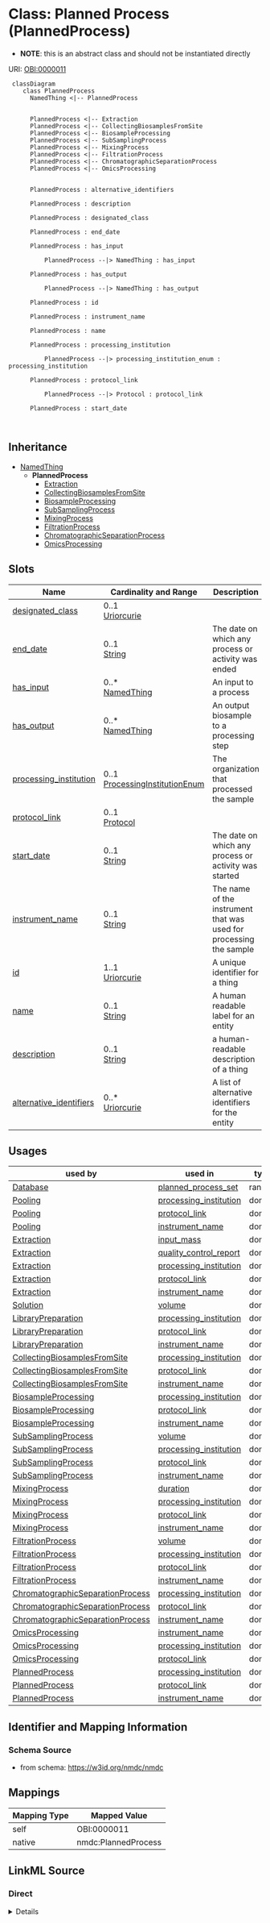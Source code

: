 # Class: Planned Process (PlannedProcess)


* __NOTE__: this is an abstract class and should not be instantiated directly


URI: [OBI:0000011](http://purl.obolibrary.org/obo/OBI_0000011)




```mermaid
 classDiagram
    class PlannedProcess
      NamedThing <|-- PlannedProcess
      

      PlannedProcess <|-- Extraction
      PlannedProcess <|-- CollectingBiosamplesFromSite
      PlannedProcess <|-- BiosampleProcessing
      PlannedProcess <|-- SubSamplingProcess
      PlannedProcess <|-- MixingProcess
      PlannedProcess <|-- FiltrationProcess
      PlannedProcess <|-- ChromatographicSeparationProcess
      PlannedProcess <|-- OmicsProcessing
      
      
      PlannedProcess : alternative_identifiers
        
      PlannedProcess : description
        
      PlannedProcess : designated_class
        
      PlannedProcess : end_date
        
      PlannedProcess : has_input
        
          PlannedProcess --|> NamedThing : has_input
        
      PlannedProcess : has_output
        
          PlannedProcess --|> NamedThing : has_output
        
      PlannedProcess : id
        
      PlannedProcess : instrument_name
        
      PlannedProcess : name
        
      PlannedProcess : processing_institution
        
          PlannedProcess --|> processing_institution_enum : processing_institution
        
      PlannedProcess : protocol_link
        
          PlannedProcess --|> Protocol : protocol_link
        
      PlannedProcess : start_date
        
      
```





## Inheritance
* [NamedThing](NamedThing.md)
    * **PlannedProcess**
        * [Extraction](Extraction.md)
        * [CollectingBiosamplesFromSite](CollectingBiosamplesFromSite.md)
        * [BiosampleProcessing](BiosampleProcessing.md)
        * [SubSamplingProcess](SubSamplingProcess.md)
        * [MixingProcess](MixingProcess.md)
        * [FiltrationProcess](FiltrationProcess.md)
        * [ChromatographicSeparationProcess](ChromatographicSeparationProcess.md)
        * [OmicsProcessing](OmicsProcessing.md)



## Slots

| Name | Cardinality and Range | Description | Inheritance |
| ---  | --- | --- | --- |
| [designated_class](designated_class.md) | 0..1 <br/> [Uriorcurie](Uriorcurie.md) |  | direct |
| [end_date](end_date.md) | 0..1 <br/> [String](String.md) | The date on which any process or activity was ended | direct |
| [has_input](has_input.md) | 0..* <br/> [NamedThing](NamedThing.md) | An input to a process | direct |
| [has_output](has_output.md) | 0..* <br/> [NamedThing](NamedThing.md) | An output biosample to a processing step | direct |
| [processing_institution](processing_institution.md) | 0..1 <br/> [ProcessingInstitutionEnum](ProcessingInstitutionEnum.md) | The organization that processed the sample | direct |
| [protocol_link](protocol_link.md) | 0..1 <br/> [Protocol](Protocol.md) |  | direct |
| [start_date](start_date.md) | 0..1 <br/> [String](String.md) | The date on which any process or activity was started | direct |
| [instrument_name](instrument_name.md) | 0..1 <br/> [String](String.md) | The name of the instrument that was used for processing the sample | direct |
| [id](id.md) | 1..1 <br/> [Uriorcurie](Uriorcurie.md) | A unique identifier for a thing | [NamedThing](NamedThing.md) |
| [name](name.md) | 0..1 <br/> [String](String.md) | A human readable label for an entity | [NamedThing](NamedThing.md) |
| [description](description.md) | 0..1 <br/> [String](String.md) | a human-readable description of a thing | [NamedThing](NamedThing.md) |
| [alternative_identifiers](alternative_identifiers.md) | 0..* <br/> [Uriorcurie](Uriorcurie.md) | A list of alternative identifiers for the entity | [NamedThing](NamedThing.md) |





## Usages

| used by | used in | type | used |
| ---  | --- | --- | --- |
| [Database](Database.md) | [planned_process_set](planned_process_set.md) | range | [PlannedProcess](PlannedProcess.md) |
| [Pooling](Pooling.md) | [processing_institution](processing_institution.md) | domain | [PlannedProcess](PlannedProcess.md) |
| [Pooling](Pooling.md) | [protocol_link](protocol_link.md) | domain | [PlannedProcess](PlannedProcess.md) |
| [Pooling](Pooling.md) | [instrument_name](instrument_name.md) | domain | [PlannedProcess](PlannedProcess.md) |
| [Extraction](Extraction.md) | [input_mass](input_mass.md) | domain | [PlannedProcess](PlannedProcess.md) |
| [Extraction](Extraction.md) | [quality_control_report](quality_control_report.md) | domain | [PlannedProcess](PlannedProcess.md) |
| [Extraction](Extraction.md) | [processing_institution](processing_institution.md) | domain | [PlannedProcess](PlannedProcess.md) |
| [Extraction](Extraction.md) | [protocol_link](protocol_link.md) | domain | [PlannedProcess](PlannedProcess.md) |
| [Extraction](Extraction.md) | [instrument_name](instrument_name.md) | domain | [PlannedProcess](PlannedProcess.md) |
| [Solution](Solution.md) | [volume](volume.md) | domain | [PlannedProcess](PlannedProcess.md) |
| [LibraryPreparation](LibraryPreparation.md) | [processing_institution](processing_institution.md) | domain | [PlannedProcess](PlannedProcess.md) |
| [LibraryPreparation](LibraryPreparation.md) | [protocol_link](protocol_link.md) | domain | [PlannedProcess](PlannedProcess.md) |
| [LibraryPreparation](LibraryPreparation.md) | [instrument_name](instrument_name.md) | domain | [PlannedProcess](PlannedProcess.md) |
| [CollectingBiosamplesFromSite](CollectingBiosamplesFromSite.md) | [processing_institution](processing_institution.md) | domain | [PlannedProcess](PlannedProcess.md) |
| [CollectingBiosamplesFromSite](CollectingBiosamplesFromSite.md) | [protocol_link](protocol_link.md) | domain | [PlannedProcess](PlannedProcess.md) |
| [CollectingBiosamplesFromSite](CollectingBiosamplesFromSite.md) | [instrument_name](instrument_name.md) | domain | [PlannedProcess](PlannedProcess.md) |
| [BiosampleProcessing](BiosampleProcessing.md) | [processing_institution](processing_institution.md) | domain | [PlannedProcess](PlannedProcess.md) |
| [BiosampleProcessing](BiosampleProcessing.md) | [protocol_link](protocol_link.md) | domain | [PlannedProcess](PlannedProcess.md) |
| [BiosampleProcessing](BiosampleProcessing.md) | [instrument_name](instrument_name.md) | domain | [PlannedProcess](PlannedProcess.md) |
| [SubSamplingProcess](SubSamplingProcess.md) | [volume](volume.md) | domain | [PlannedProcess](PlannedProcess.md) |
| [SubSamplingProcess](SubSamplingProcess.md) | [processing_institution](processing_institution.md) | domain | [PlannedProcess](PlannedProcess.md) |
| [SubSamplingProcess](SubSamplingProcess.md) | [protocol_link](protocol_link.md) | domain | [PlannedProcess](PlannedProcess.md) |
| [SubSamplingProcess](SubSamplingProcess.md) | [instrument_name](instrument_name.md) | domain | [PlannedProcess](PlannedProcess.md) |
| [MixingProcess](MixingProcess.md) | [duration](duration.md) | domain | [PlannedProcess](PlannedProcess.md) |
| [MixingProcess](MixingProcess.md) | [processing_institution](processing_institution.md) | domain | [PlannedProcess](PlannedProcess.md) |
| [MixingProcess](MixingProcess.md) | [protocol_link](protocol_link.md) | domain | [PlannedProcess](PlannedProcess.md) |
| [MixingProcess](MixingProcess.md) | [instrument_name](instrument_name.md) | domain | [PlannedProcess](PlannedProcess.md) |
| [FiltrationProcess](FiltrationProcess.md) | [volume](volume.md) | domain | [PlannedProcess](PlannedProcess.md) |
| [FiltrationProcess](FiltrationProcess.md) | [processing_institution](processing_institution.md) | domain | [PlannedProcess](PlannedProcess.md) |
| [FiltrationProcess](FiltrationProcess.md) | [protocol_link](protocol_link.md) | domain | [PlannedProcess](PlannedProcess.md) |
| [FiltrationProcess](FiltrationProcess.md) | [instrument_name](instrument_name.md) | domain | [PlannedProcess](PlannedProcess.md) |
| [ChromatographicSeparationProcess](ChromatographicSeparationProcess.md) | [processing_institution](processing_institution.md) | domain | [PlannedProcess](PlannedProcess.md) |
| [ChromatographicSeparationProcess](ChromatographicSeparationProcess.md) | [protocol_link](protocol_link.md) | domain | [PlannedProcess](PlannedProcess.md) |
| [ChromatographicSeparationProcess](ChromatographicSeparationProcess.md) | [instrument_name](instrument_name.md) | domain | [PlannedProcess](PlannedProcess.md) |
| [OmicsProcessing](OmicsProcessing.md) | [instrument_name](instrument_name.md) | domain | [PlannedProcess](PlannedProcess.md) |
| [OmicsProcessing](OmicsProcessing.md) | [processing_institution](processing_institution.md) | domain | [PlannedProcess](PlannedProcess.md) |
| [OmicsProcessing](OmicsProcessing.md) | [protocol_link](protocol_link.md) | domain | [PlannedProcess](PlannedProcess.md) |
| [PlannedProcess](PlannedProcess.md) | [processing_institution](processing_institution.md) | domain | [PlannedProcess](PlannedProcess.md) |
| [PlannedProcess](PlannedProcess.md) | [protocol_link](protocol_link.md) | domain | [PlannedProcess](PlannedProcess.md) |
| [PlannedProcess](PlannedProcess.md) | [instrument_name](instrument_name.md) | domain | [PlannedProcess](PlannedProcess.md) |






## Identifier and Mapping Information







### Schema Source


* from schema: https://w3id.org/nmdc/nmdc





## Mappings

| Mapping Type | Mapped Value |
| ---  | ---  |
| self | OBI:0000011 |
| native | nmdc:PlannedProcess |





## LinkML Source

<!-- TODO: investigate https://stackoverflow.com/questions/37606292/how-to-create-tabbed-code-blocks-in-mkdocs-or-sphinx -->

### Direct

<details>
```yaml
name: PlannedProcess
title: Planned Process
from_schema: https://w3id.org/nmdc/nmdc
is_a: NamedThing
abstract: true
slots:
- designated_class
- end_date
- has_input
- has_output
- processing_institution
- protocol_link
- start_date
- instrument_name
slot_usage:
  designated_class:
    name: designated_class
    comments:
    - required on all instances in a polymorphic Database slot like planned_process_set
    domain_of:
    - PlannedProcess
class_uri: OBI:0000011

```
</details>

### Induced

<details>
```yaml
name: PlannedProcess
title: Planned Process
from_schema: https://w3id.org/nmdc/nmdc
is_a: NamedThing
abstract: true
slot_usage:
  designated_class:
    name: designated_class
    comments:
    - required on all instances in a polymorphic Database slot like planned_process_set
    domain_of:
    - PlannedProcess
attributes:
  designated_class:
    name: designated_class
    comments:
    - required on all instances in a polymorphic Database slot like planned_process_set
    from_schema: https://w3id.org/nmdc/nmdc
    rank: 1000
    designates_type: true
    alias: designated_class
    owner: PlannedProcess
    domain_of:
    - PlannedProcess
    range: uriorcurie
  end_date:
    name: end_date
    description: The date on which any process or activity was ended
    todos:
    - add date string validation pattern
    comments:
    - We are using string representations of dates until all components of our ecosystem
      can handle ISO 8610 dates
    - The date should be formatted as YYYY-MM-DD
    from_schema: https://w3id.org/nmdc/nmdc
    rank: 1000
    alias: end_date
    owner: PlannedProcess
    domain_of:
    - PlannedProcess
    range: string
  has_input:
    name: has_input
    description: An input to a process.
    from_schema: https://w3id.org/nmdc/nmdc
    aliases:
    - input
    rank: 1000
    domain: NamedThing
    multivalued: true
    alias: has_input
    owner: PlannedProcess
    domain_of:
    - BiosampleProcessing
    - OmicsProcessing
    - WorkflowExecutionActivity
    - PlannedProcess
    range: NamedThing
  has_output:
    name: has_output
    description: An output biosample to a processing step
    from_schema: https://w3id.org/nmdc/nmdc
    aliases:
    - output
    rank: 1000
    domain: NamedThing
    multivalued: true
    alias: has_output
    owner: PlannedProcess
    domain_of:
    - OmicsProcessing
    - WorkflowExecutionActivity
    - PlannedProcess
    range: NamedThing
  processing_institution:
    name: processing_institution
    description: The organization that processed the sample.
    from_schema: https://w3id.org/nmdc/nmdc
    rank: 1000
    domain: PlannedProcess
    alias: processing_institution
    owner: PlannedProcess
    domain_of:
    - OmicsProcessing
    - PlannedProcess
    range: processing_institution_enum
  protocol_link:
    name: protocol_link
    from_schema: https://w3id.org/nmdc/nmdc
    rank: 1000
    domain: PlannedProcess
    alias: protocol_link
    owner: PlannedProcess
    domain_of:
    - PlannedProcess
    range: Protocol
  start_date:
    name: start_date
    description: The date on which any process or activity was started
    todos:
    - add date string validation pattern
    comments:
    - We are using string representations of dates until all components of our ecosystem
      can handle ISO 8610 dates
    - The date should be formatted as YYYY-MM-DD
    from_schema: https://w3id.org/nmdc/nmdc
    rank: 1000
    alias: start_date
    owner: PlannedProcess
    domain_of:
    - PlannedProcess
    range: string
  instrument_name:
    name: instrument_name
    description: The name of the instrument that was used for processing the sample.
    from_schema: https://w3id.org/nmdc/nmdc
    rank: 1000
    domain: PlannedProcess
    alias: instrument_name
    owner: PlannedProcess
    domain_of:
    - OmicsProcessing
    - PlannedProcess
    range: string
  id:
    name: id
    description: A unique identifier for a thing. Must be either a CURIE shorthand
      for a URI or a complete URI
    notes:
    - 'abstracted pattern: prefix:typecode-authshoulder-blade(.version)?(_seqsuffix)?'
    - a minimum length of 3 characters is suggested for typecodes, but 1 or 2 characters
      will be accepted
    - typecodes must correspond 1:1 to a class in the NMDC schema. this will be checked
      via per-class id slot usage assertions
    - minting authority shoulders should probably be enumerated and checked in the
      pattern
    examples:
    - value: nmdc:mgmag-00-x012.1_7_c1
      description: https://github.com/microbiomedata/nmdc-schema/pull/499#discussion_r1018499248
    from_schema: https://w3id.org/nmdc/nmdc
    rank: 1000
    identifier: true
    alias: id
    owner: PlannedProcess
    domain_of:
    - Biosample
    - Study
    - NamedThing
    - Activity
    range: uriorcurie
    required: true
    pattern: ^[a-zA-Z0-9][a-zA-Z0-9_\.]+:[a-zA-Z0-9_][a-zA-Z0-9_\-\/\.,]*$
  name:
    name: name
    description: A human readable label for an entity
    from_schema: https://w3id.org/nmdc/nmdc
    rank: 1000
    alias: name
    owner: PlannedProcess
    domain_of:
    - Protocol
    - QualityControlReport
    - NamedThing
    - PersonValue
    - Activity
    range: string
  description:
    name: description
    description: a human-readable description of a thing
    from_schema: https://w3id.org/nmdc/nmdc
    rank: 1000
    slot_uri: dcterms:description
    alias: description
    owner: PlannedProcess
    domain_of:
    - Study
    - NamedThing
    - ImageValue
    range: string
  alternative_identifiers:
    name: alternative_identifiers
    description: A list of alternative identifiers for the entity.
    from_schema: https://w3id.org/nmdc/nmdc
    rank: 1000
    multivalued: true
    alias: alternative_identifiers
    owner: PlannedProcess
    domain_of:
    - Biosample
    - Study
    - NamedThing
    - MetaboliteQuantification
    range: uriorcurie
    pattern: ^[a-zA-Z0-9][a-zA-Z0-9_\.]+:[a-zA-Z0-9_][a-zA-Z0-9_\-\/\.,]*$
class_uri: OBI:0000011

```
</details>
